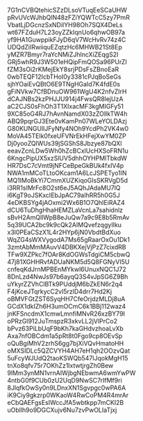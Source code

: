 7G1nCVBQtehicSZzDLsoVTuqEeSCaUHW
pRvUVcWJhbQlN48zFZiYQWTcC5zy7PmR
VbatLjDGcnzSxNDilYH98Oh7SQX4DeLs
wt67FZduH7L23oyZZkIqnUo6qhwOB97a
yf9HA1GuwppikFJyD6qV7WcHvRv74z4C
UDQdZiIRwiiquEZqtzHc6MHWB21St8Ep
yMZR7Bmyr7raYcNMiZJhlncXiZEqgS2I
GRj5whR9J3W501eHQipFmQOSa96PUrZI
fZM3sOi2rKMejEkY8srjPDsFsZBnoEaR
0wbTEQF12IcbTHoI0y3381cPJqBoSeGs
sjhYOaiEvQBtO6E9TNgHGaId7K4fdE0s
gFiNVkw7CfBDnuOW961WgU4K2nfvZIrH
dCAJNBs2kzPHJJU914j4FwsQR8lejUzA
aC2CJS0sFhOh3T1XIxacMF3kgMIGFy51
9XC85oG4RJ7hAvnNamdX03zZOlIkTW4h
ABQ9pqrGJ3Ete0vKamPn07WLeYOLDAzj
G80KUNGUllJFyNfy4NOh9YcdPh2VK4w0
MoVA45TElk0fxeUFVNrEkHFejXwYM0ZP
Dj0yooZQlWUs39jSGShS8Jbzye87bQXl
eeavZcnLDw5Wh0hZcBCxlUcHXSoFRN1u
6KngcPipUX5xzSlUV5dhhOYHPMlTbkdW
HR7DsC7cVmt9jNFCeBpeGkBUk4fxIV4p
NWA1mMCoTLtoOKcam1A6LcJSPETyo1lN
MQ1IMoBkYi7CmmXUZKiqoGlsSKRVgD5d
i3RR1sIMrFc8O2st6eJ5AQhJAdaMU7lQ
i6KgT9oJSKxcIEbJpAC79aIhRR5h0G5J
4eDKBSYg4jAOxmi2Wx6B1O7QhIEiRAZ4
dCU6TuDhgHhaHEMZLaVcnLa7sahidnlz
sBvH2AmQllWpB8eJuQw7a9c9E8b5RmAv
5q39UCA2bc9k9cQk2AIMQvefzqgyIIku
x3l0PEaCSzX1L4r2HYp6jN0VbdtBdXuo
WqZG4sWXVygodA7Ms65gRaarOxOu1Dk1
3zmtAbMmMAuvV4DBKXejVjPzZ7cixdRB
TFw9XZPkc7fOAr8KdOGWsTdgiCM5cbwQ
47j81XGHHRvfADUaNKM5d5Q8FGNyVI5U
cnfeqKdJrnMPBEnMYkwl6UnuxNQC1J72
8DnLzd4NwJs97b6ayqQ3S4vJpSG6Z9Bh
uYkyrZZVhClBTk9PUddjM6bZkEN6r2q4
F4jKceJTqrkycC2vI5rzlD4drr7Hd2Kj
oBMVFGtZST6SyqHH7CfeOrjdzMLDj8uA
GCdX1dkIZh6H3umOCmC6k1BBj112waz4
jnKFSncdmX1cmwLmnfiMNvR26xzBY79I
oPRzGl912JuTmspzR3xkvLL2jVlPrCo2
bPvz63PiLbUqF9bKh7kaGHdvzhoaLvXb
Axa7nfOBCdm1a5pRt8t0Fgo9cp8OEvSp
oQuBgiMhV2zrhS6gg7bjXiVQvHmatoHH
oMXSIDLc5QZCVYH4AH7eH1qh2OOzvQat
5uFcyWJUdQ2taoKSWQb547lJqokMgH15
tnXo8qfv75r7OKhZz1lxtwtjrgZh0Bew
9lMm3ynMN1vrnAIWjbgNEbwmA6wmYwPW
4ntbG0f9CUb0zU2UqD9NwSC7rIfMf9ri
8JlqfkOwSy0n9LDnxXN1Sgvpgc0wPA6A
iK9Ciy9gkzrp0WKaoW4RwCoPM4R4mrAr
eCbQAEFgsEsIWccJfA5wbtkpp7mCKI2B
uObllh9o9DGCXujv6Nu7zvPwOLIaTjxj
